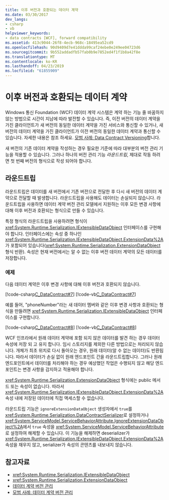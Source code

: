 ```yaml
---
title: 이후 버전과 호환되는 데이터 계약
ms.date: 03/30/2017
dev_langs:
- csharp
- vb
helpviewer_keywords:
- data contracts [WCF], forward compatibility
ms.assetid: 413c9044-26f8-4ecb-968c-18495ea52cd9
ms.openlocfilehash: 90d9409d7e41ddda99caf24ebe0e249ee04723d6
ms.sourcegitcommit: 9b552addadfb57fab0b9e7852ed4f1f1b8a42f8e
ms.translationtype: MT
ms.contentlocale: ko-KR
ms.lasthandoff: 04/23/2019
ms.locfileid: "61855909"
---
```

# <a name="forward-compatible-data-contracts"></a>이후 버전과 호환되는 데이터 계약
Windows 통신 Foundation (WCF) 데이터 계약 시스템은 계약 하는 기능 줄 바꿈하지 않는 방법으로 시간이 지남에 따라 발전할 수 있습니다. 즉, 이전 버전의 데이터 계약을 가진 클라이언트가 새 버전의 동일한 데이터 계약을 가진 서비스와 통신할 수 있거나, 새 버전의 데이터 계약을 가진 클라이언트가 이전 버전의 동일한 데이터 계약과 통신할 수 있습니다. 자세한 내용은 참조 하세요. [모범 사례: Data Contract Versioning](../../../../docs/framework/wcf/best-practices-data-contract-versioning.md)합니다.  
  
 새 버전의 기존 데이터 계약을 작성하는 경우 필요한 기준에 따라 대부분의 버전 관리 기능을 적용할 수 있습니다. 그러나 하나의 버전 관리 기능 *라운드트립*, 제대로 작동 하려면 첫 번째 버전의 형식으로 작성 되어야 합니다.  
  
## <a name="round-tripping"></a>라운드트립  
 라운드트립은 데이터를 새 버전에서 기존 버전으로 전달한 후 다시 새 버전의 데이터 계약으로 전달할 때 발생합니다. 라운드트립을 사용해도 데이터는 손실되지 않습니다. 라운드트립을 사용하면 데이터 계약 버전 관리 모델에서 지원하는 이후 모든 변경 사항에 대해 이후 버전과 호환되는 형식으로 만들 수 있습니다.  
  
 특정 형식의 라운드트립을 사용하려면 형식이 <xref:System.Runtime.Serialization.IExtensibleDataObject> 인터페이스를 구현해야 합니다. 인터페이스에는 속성 중 하나인 <xref:System.Runtime.Serialization.IExtensibleDataObject.ExtensionData%2A>가 포함되어 있습니다(<xref:System.Runtime.Serialization.ExtensionDataObject> 형식 반환). 속성은 현재 버전에서는 알 수 없는 이후 버전 데이터 계약의 모든 데이터를 저장합니다.  
  
### <a name="example"></a>예제  
 다음 데이터 계약은 이후 변경 사항에 대해 이후 버전과 호환되지 않습니다.  
  
 [!code-csharp[C_DataContract#7](../../../../samples/snippets/csharp/VS_Snippets_CFX/c_datacontract/cs/source.cs#7)]
 [!code-vb[C_DataContract#7](../../../../samples/snippets/visualbasic/VS_Snippets_CFX/c_datacontract/vb/source.vb#7)]  
  
 예를 들어, "phoneNumber"라는 새 데이터 멤버와 같은 이후 변경 사항과 호환되는 형식을 만들려면 <xref:System.Runtime.Serialization.IExtensibleDataObject> 인터페이스를 구현합니다.  
  
 [!code-csharp[C_DataContract#8](../../../../samples/snippets/csharp/VS_Snippets_CFX/c_datacontract/cs/source.cs#8)]
 [!code-vb[C_DataContract#8](../../../../samples/snippets/visualbasic/VS_Snippets_CFX/c_datacontract/vb/source.vb#8)]  
  
 WCF 인프라에서 원래 데이터 계약에 포함 되지 않은 데이터를 발견 하는 경우 데이터 속성에 저장 되 고 유지 합니다. 임시 스토리지를 제외한 다른 방법으로는 처리되지 않습니다. 개체가 최초 위치로 다시 돌아오는 경우, 원래 데이터(알 수 없는 데이터)도 반환됩니다. 따라서 데이터가 손실 없이 원래 엔드포인트 간을 라운드트립합니다. 그러나 원래 엔드포인트에서 데이터를 처리해야 하는 경우 예상했던 작업은 수행되지 않고 해당 엔드포인트는 변경 사항을 감지하고 적용해야 합니다.  
  
 <xref:System.Runtime.Serialization.ExtensionDataObject> 형식에는 public 메서드 또는 속성이 없습니다. 따라서 <xref:System.Runtime.Serialization.IExtensibleDataObject.ExtensionData%2A> 속성 내에 저장된 데이터에 직접 액세스할 수 없습니다.  
  
 라운드트립 기능은 `ignoreExtensionDataObject` 생성자에서 `true`를 <xref:System.Runtime.Serialization.DataContractSerializer>로 설정하거나 <xref:System.ServiceModel.ServiceBehaviorAttribute.IgnoreExtensionDataObject%2A>에서 `true` 속성을 <xref:System.ServiceModel.ServiceBehaviorAttribute>로 설정하여 해제할 수 있습니다. 이 기능을 해제하면 deserializer가 <xref:System.Runtime.Serialization.IExtensibleDataObject.ExtensionData%2A> 속성을 채우지 않고, serializer가 속성의 콘텐츠를 내보내지 않습니다.  
  
## <a name="see-also"></a>참고자료

- <xref:System.Runtime.Serialization.IExtensibleDataObject>
- <xref:System.Runtime.Serialization.ExtensionDataObject>
- [데이터 계약 버전 관리](../../../../docs/framework/wcf/feature-details/data-contract-versioning.md)
- [모범 사례: 데이터 계약 버전 관리](../../../../docs/framework/wcf/best-practices-data-contract-versioning.md)
